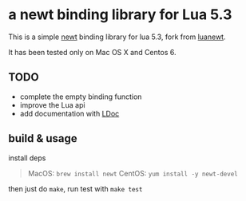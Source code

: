 # a newt binding library for Lua 5.3

This is a simple [newt][newt] binding library for lua 5.3, fork from [luanewt][luanewt].

It has been tested only on Mac OS X and Centos 6.

## TODO

* complete the empty binding function
* improve the Lua api
* add documentation with [LDoc][LDoc]

## build & usage

install deps

> MacOS: `brew install newt`
> CentOS: `yum install -y newt-devel`

then just do `make`, run test with `make test`

[newt]: https://en.wikipedia.org/wiki/Newt_(programming_library)
[luanewt]: https://github.com/SnarkyClark/luanewt
[LDoc]: https://github.com/stevedonovan/LDoc
